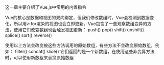 这一章主要介绍了Vue.js中常用的内置指令

Vue的核心是数据和视图的双向绑定，但我们修改数组时，Vue会检测到数据变化，所以用v-for渲染的视图也会立即更新。Vue包含了一些观察数组变异的方法，使用它们改变数组也会触发视图更新：
push()
pop()
shift()
unshift()
splice()
sort()
reverse()

使用以上方法会改变被这些方法调用的原始数组，有些方法不会改变原始数组，例如：
filter()
concat()
slice()
它们返回的是一个新数组，在使用这些非变异方法时，可以使用新数组来替换原始数组
